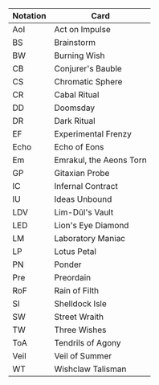 | Notation  | Card                    |
| --------- | ----------------------- |
| AoI       | Act on Impulse          |
| BS        | Brainstorm              |
| BW        | Burning Wish            |
| CB        | Conjurer's Bauble       |
| CS        | Chromatic Sphere        |
| CR        | Cabal Ritual            |
| DD        | Doomsday                |
| DR        | Dark Ritual             |
| EF        | Experimental Frenzy     |
| Echo      | Echo of Eons            |
| Em        | Emrakul, the Aeons Torn |
| GP        | Gitaxian Probe          |
| IC        | Infernal Contract       |
| IU        | Ideas Unbound           |
| LDV       | Lim-Dûl's Vault         |
| LED       | Lion's Eye Diamond      |
| LM        | Laboratory Maniac       |
| LP        | Lotus Petal             |
| PN        | Ponder                  |
| Pre       | Preordain               |
| RoF       | Rain of Filth           |
| SI        | Shelldock Isle          |
| SW        | Street Wraith           |
| TW        | Three Wishes            |
| ToA       | Tendrils of Agony       |
| Veil      | Veil of Summer          |
| WT        | Wishclaw Talisman       |
